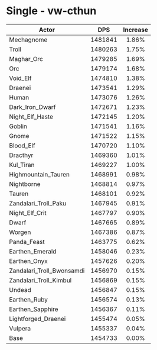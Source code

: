 # Single - vw-cthun
| Actor | DPS | Increase |
|---|:---:|:---:|
|Mechagnome|1481841|1.86%|
|Troll|1480263|1.75%|
|Maghar_Orc|1479285|1.69%|
|Orc|1479174|1.68%|
|Void_Elf|1474810|1.38%|
|Draenei|1473541|1.29%|
|Human|1473076|1.26%|
|Dark_Iron_Dwarf|1472671|1.23%|
|Night_Elf_Haste|1472145|1.20%|
|Goblin|1471541|1.16%|
|Gnome|1471522|1.15%|
|Blood_Elf|1470720|1.10%|
|Dracthyr|1469360|1.01%|
|Kul_Tiran|1469227|1.00%|
|Highmountain_Tauren|1468991|0.98%|
|Nightborne|1468814|0.97%|
|Tauren|1468101|0.92%|
|Zandalari_Troll_Paku|1467945|0.91%|
|Night_Elf_Crit|1467797|0.90%|
|Dwarf|1467665|0.89%|
|Worgen|1467386|0.87%|
|Panda_Feast|1463775|0.62%|
|Earthen_Emerald|1458046|0.23%|
|Earthen_Onyx|1457626|0.20%|
|Zandalari_Troll_Bwonsamdi|1456970|0.15%|
|Zandalari_Troll_Kimbul|1456869|0.15%|
|Undead|1456847|0.15%|
|Earthen_Ruby|1456574|0.13%|
|Earthen_Sapphire|1456367|0.11%|
|Lightforged_Draenei|1455474|0.05%|
|Vulpera|1455337|0.04%|
|Base|1454733|0.00%|
